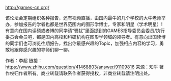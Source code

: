 

http://games-cn.org/

该论坛会定期组织各种报告，还有视频直播，由国内最牛的几个学校的大牛老师举办，参加报告的学者也都是世界范围内的图形学博士，专家和明星（学术明星）! 有意向在国内读硕或者博的同学请“骚扰”里面提到的GAMES指导委员会委员/执行委员会会员吧，都是国内高校和科研机构在图形学领域的领导者。有意向出国读博的同学们也可浏览往期报告，找出你最感兴趣的Topic，加强相应内容的学习，勇敢地跟你感兴趣的导师们聊一聊。

作者：李超
链接：https://www.zhihu.com/question/41468803/answer/91109816
来源：知乎
著作权归作者所有。商业转载请联系作者获得授权，非商业转载请注明出处。




